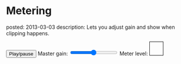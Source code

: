 Metering
========
posted: 2013-03-03
description: Lets you adjust gain and show when clipping happens.

<style>
  #meter {width: 36px; height: 36px; display: inline-block; border: 1px solid black;}
  .clip {background: #FF6600;}
  .noclip {background: #00FF66;}
</style>

<button click="sample.playPause()">Play/pause</button>
Master gain: <input type="range" min="0" step="0.1" max="10" onchange="sample.gainRangeChanged(this)">
Meter level: <span id="meter"></span>

<script src="/static/js/shared.js"></script>
<script src="metering-sample.js"></script>
<script>
sample = new MeteringSample(document.querySelector('#meter'));

document.querySelector('button').addEventListener('click', function() {
  sample.playPause();
});
</script>
